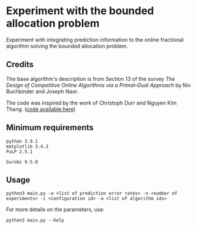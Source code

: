 # Experiment with the bounded allocation problem

Experiment with integrating prediction information to the online fractional algorithm solving the bounded allocation problem.

## Credits

The base algorithm's description is from Section 13 of the survey *The Design of Competitive Online Algorithms via a Primal–Dual Approach* by Niv Buchbinder and Joseph Naor.

The code was inspired by the work of Christoph Durr and Nguyen Kim Thang. ([code available here](https://webia.lip6.fr/~durrc//packing/))

## Minimum requirements

    python 3.9.1
    matplotlib 3.4.3
    PuLP 2.5.1

    Gurobi 9.5.0

## Usage

    python3 main.py -e <list of prediction error rates> -n <number of experiments> -i <configuration id> -a <list of algorithm ids>


For more details on the parameters, use:

    python3 main.py --help
